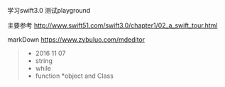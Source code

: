 
学习swift3.0 测试playground

主要参考
http://www.swift51.com/swift3.0/chapter1/02_a_swift_tour.html

markDown
https://www.zybuluo.com/mdeditor

>* 2016 11 07
>* string
>* while
>* function
>*object and Class



